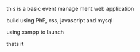 this is a basic event manage ment web application

build using PhP, css, javascript and mysql


using xampp to launch



thats it



